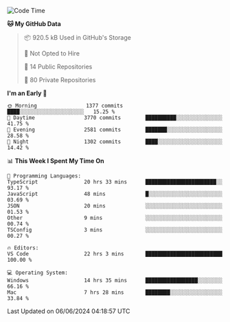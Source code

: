 <!--START_SECTION:waka-->
![Code Time](http://img.shields.io/badge/Code%20Time-5%2C729%20hrs%207%20mins-blue)

**🐱 My GitHub Data** 

> 📦 920.5 kB Used in GitHub's Storage 
 > 
> 🚫 Not Opted to Hire
 > 
> 📜 14 Public Repositories 
 > 
> 🔑 80 Private Repositories 
 > 
**I'm an Early 🐤** 

```text
🌞 Morning                1377 commits        ████░░░░░░░░░░░░░░░░░░░░░   15.25 % 
🌆 Daytime                3770 commits        ██████████░░░░░░░░░░░░░░░   41.75 % 
🌃 Evening                2581 commits        ███████░░░░░░░░░░░░░░░░░░   28.58 % 
🌙 Night                  1302 commits        ████░░░░░░░░░░░░░░░░░░░░░   14.42 % 
```


📊 **This Week I Spent My Time On** 

```text
💬 Programming Languages: 
TypeScript               20 hrs 33 mins      ███████████████████████░░   93.17 % 
JavaScript               48 mins             █░░░░░░░░░░░░░░░░░░░░░░░░   03.69 % 
JSON                     20 mins             ░░░░░░░░░░░░░░░░░░░░░░░░░   01.53 % 
Other                    9 mins              ░░░░░░░░░░░░░░░░░░░░░░░░░   00.74 % 
TSConfig                 3 mins              ░░░░░░░░░░░░░░░░░░░░░░░░░   00.27 % 

🔥 Editors: 
VS Code                  22 hrs 3 mins       █████████████████████████   100.00 % 

💻 Operating System: 
Windows                  14 hrs 35 mins      █████████████████░░░░░░░░   66.16 % 
Mac                      7 hrs 28 mins       ████████░░░░░░░░░░░░░░░░░   33.84 % 
```


 Last Updated on 06/06/2024 04:18:57 UTC
<!--END_SECTION:waka-->

